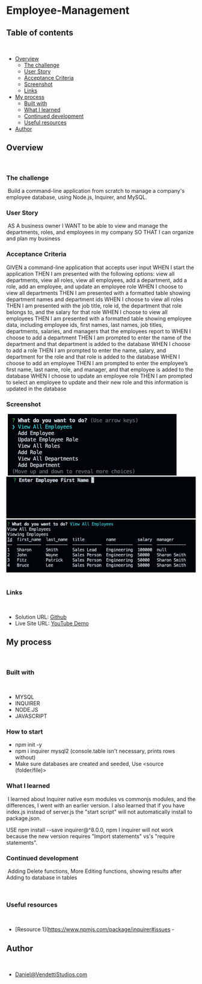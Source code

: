 # Employee-Management
## Table of contents
​
- [Overview](#overview)
  - [The challenge](#the-challenge)
  - [User Story](#user-story)
  - [Acceptance Criteria](#acceptance-criteria)
  - [Screenshot](#screenshot)
  - [Links](#links)
- [My process](#my-process)
  - [Built with](#built-with)
  - [What I learned](#what-i-learned)
  - [Continued development](#continued-development)
  - [Useful resources](#useful-resources)
- [Author](#author)

## Overview
​
### The challenge
​
Build a command-line application from scratch to manage a company's employee database, using Node.js, Inquirer, and MySQL.
​
### User Story
​
AS A business owner
I WANT to be able to view and manage the departments, roles, and employees in my company
SO THAT I can organize and plan my business
​
### Acceptance Criteria

GIVEN a command-line application that accepts user input
WHEN I start the application
THEN I am presented with the following options: view all departments, view all roles, view all employees, add a department, add a role, add an employee, and update an employee role
WHEN I choose to view all departments
THEN I am presented with a formatted table showing department names and department ids
WHEN I choose to view all roles
THEN I am presented with the job title, role id, the department that role belongs to, and the salary for that role
WHEN I choose to view all employees
THEN I am presented with a formatted table showing employee data, including employee ids, first names, last names, job titles, departments, salaries, and managers that the employees report to
WHEN I choose to add a department
THEN I am prompted to enter the name of the department and that department is added to the database
WHEN I choose to add a role
THEN I am prompted to enter the name, salary, and department for the role and that role is added to the database
WHEN I choose to add an employee
THEN I am prompted to enter the employee’s first name, last name, role, and manager, and that employee is added to the database
WHEN I choose to update an employee role
THEN I am prompted to select an employee to update and their new role and this information is updated in the database
​
### Screenshot
​
![SS](Assets/SS.png)
![SS 2](Assets/SS2.png)
![SS 3](Assets/SS3.png)
​
​
### Links
​
- Solution URL: [Github](https://github.com/VendettiStudios/Manage-Employees)
- Live Site URL: [YouTube Demo](https://youtu.be/n-kcxOAiqQk)
​
## My process
​
### Built with
​
- MYSQL
- INQUIRER
- NODE.JS
- JAVASCRIPT
### How to start
- npm init -y
- npm i inquirer mysql2 (console.table isn't necessary, prints rows without)
- Make sure databases are created and seeded, Use <source (folder/file)>
​
### What I learned
​
I learned about Inquirer native esm modules vs commonjs modules, and the differences, I went with an earlier version.
I also learned that if you have index.js instead of server.js the "start script" will not automatically install to package.json.

USE npm install --save inquirer@^8.0.0, npm I inquirer will not work because the new version requires "Import statements" vs's "require statements".

### Continued development
​
Adding Delete functions, More Editing functions, showing results after Adding to database in tables

​
### Useful resources
​
- [Resource 1](https://www.npmjs.com/package/inquirer#issues -
​

## Author
​
- Daniel@VendettiStudios.com

​
